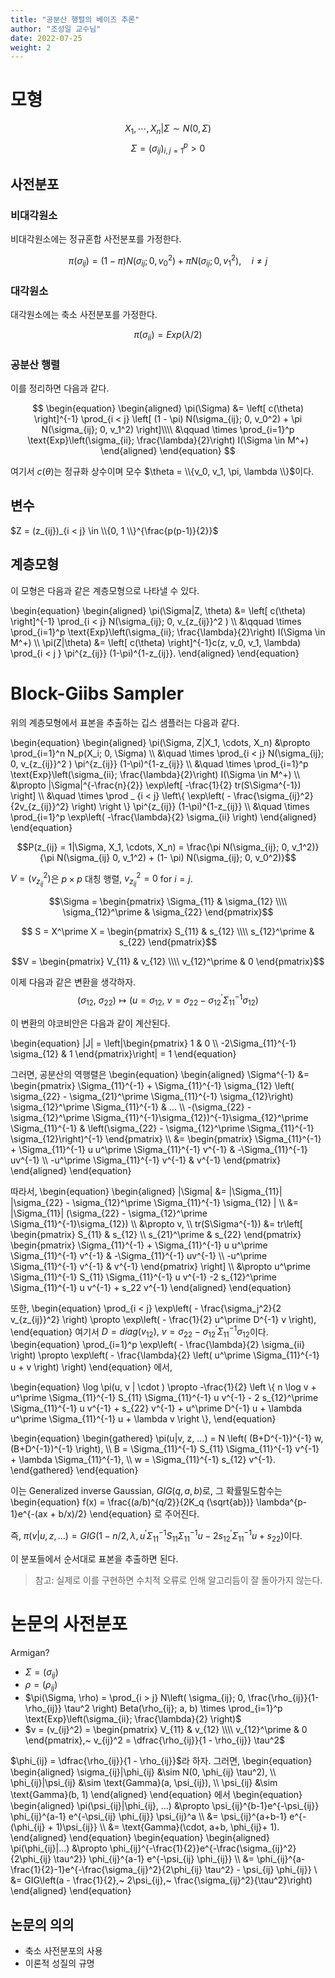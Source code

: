 ```yaml
---
title: "공분산 행렬의 베이즈 추론"
author: "조성일 교수님"
date: 2022-07-25
weight: 2
---
```


# 모형 

$$X_1, \cdots, X_n | \Sigma \sim N(0, \Sigma)$$ 
$$\Sigma = (\sigma_{ij})_{i,j=1}^p > 0$$ 

## 사전분포 

### 비대각원소

비대각원소에는 정규혼합 사전분포를 가정한다. 

$$\pi(\sigma_{ij}) = (1 - \pi) N(\sigma_{ij}; 0, v_0^2) + \pi N(\sigma_{ij}; 0, v_1^2), \quad i \neq j$$

### 대각원소

대각원소에는 축소 사전분포를 가정한다. 

$$\pi(\sigma_{ii}) = Exp(\lambda/2)$$

### 공분산 행렬 

이를 정리하면 다음과 같다. 

$$
\begin{equation}
\begin{aligned}
    \pi(\Sigma) 
    &= \left[ c(\theta) \right]^{-1} \prod_{i < j} \left[ (1 - \pi) N(\sigma_{ij}; 0, v_0^2) + \pi N(\sigma_{ij}; 0, v_1^2) \right]\\\\
    &\qquad \times \prod_{i=1}^p \text{Exp}\left(\sigma_{ii}; \frac{\lambda}{2}\right) I(\Sigma \in M^+)
\end{aligned}
\end{equation}
$$

여기서 $c(\theta)$는 정규화 상수이며 모수 $\theta = \\{v_0, v_1, \pi, \lambda \\}$이다. 

## 변수 

$Z = (z_{ij})_{i < j} \in  \\{0, 1 \\}^{\frac{p(p-1)}{2}}$

## 계층모형

이 모형은 다음과 같은 계층모형으로 나타낼 수 있다. 

\begin{equation}
\begin{aligned}
\pi(\Sigma|Z, \theta)
&= \left[ c(\theta) \right]^{-1} \prod_{i < j} N(\sigma_{ij}; 0, v_{z_{ij}}^2 ) \\\\
    &\qquad \times \prod_{i=1}^p \text{Exp}\left(\sigma_{ii}; \frac{\lambda}{2}\right) I(\Sigma \in M^+) \\\\
\pi(Z|\theta) 
&= \left[ c(\theta) \right]^{-1}c(z, v_0, v_1, \lambda) \prod_{i < j } \pi^{z_{ij}} (1-\pi)^{1-z_{ij}}.
\end{aligned}
\end{equation}

# Block-Giibs Sampler 

위의 계층모형에서 표본을 추출하는 깁스 샘플러는 다음과 같다. 

\begin{equation}
\begin{aligned}
\pi(\Sigma, Z|X_1, \cdots, X_n)
&\propto \prod_{i=1}^n N_p(X_i; 0, \Sigma) \\\\
    &\quad \times \prod_{i < j} N(\sigma_{ij}; 0, v_{z_{ij}}^2 )  \pi^{z_{ij}} (1-\pi)^{1-z_{ij}} \\\\
    &\quad \times \prod_{i=1}^p \text{Exp}\left(\sigma_{ii}; \frac{\lambda}{2}\right) I(\Sigma \in M^+) \\\\
    &\propto |\Sigma|^{-\frac{n}{2}} \exp\left[ -\frac{1}{2} tr(S\Sigma^{-1}) \right] \\\\
    &\quad \times \prod _ {i < j} \left\\{ \exp\left( - \frac{\sigma_{ij}^2}{2v_{z_{ij}}^2} \right) \right \\} \pi^{z_{ij}} (1-\pi)^{1-z_{ij}} \\\\
    &\quad \times \prod_{i=1}^p \exp\left( -\frac{\lambda}{2} \sigma_{ii} \right)
\end{aligned}
\end{equation}

$$P(z_{ij} = 1|\Sigma, X_1, \cdots, X_n) = \frac{\pi N(\sigma_{ij}; 0, v_1^2)}{\pi N(\sigma_{ij} 0, v_1^2) + (1- \pi) N(\sigma_{ij}; 0, v_0^2)}$$

$V = (v_{z_{ij}}^2)$은 $p \times p$ 대칭 행렬, $v_{z_{ij}}^2 = 0$ for $i = j$. 

$$\Sigma = \begin{pmatrix} \Sigma_{11} & \sigma_{12} \\\\ \sigma_{12}^\prime & \sigma_{22} \end{pmatrix}$$

$$ S = X^\prime X = \begin{pmatrix} S_{11} & s_{12} \\\\ s_{12}^\prime & s_{22} \end{pmatrix}$$

$$V = \begin{pmatrix} V_{11} & v_{12} \\\\ v_{12}^\prime & 0 \end{pmatrix}$$

이제 다음과 같은 변환을 생각하자. 
$$(\sigma_{12},~\sigma_{22}) \mapsto (u=\sigma_{12},~v=\sigma_{22} - \sigma_{12}^\prime \Sigma_{11}^{-1} \sigma_{12})$$

이 변환의 야코비안은 다음과 같이 계산된다. 

\begin{equation}
    |J| = \left|\begin{pmatrix} 1 & 0 \\\\ -2\Sigma_{11}^{-1} \sigma_{12} & 1 \end{pmatrix}\right| = 1
\end{equation}

그러면, 공분산의 역행렬은
\begin{equation}
\begin{aligned}
    \Sigma^{-1}
    &= \begin{pmatrix} \Sigma_{11}^{-1} + \Sigma_{11}^{-1} \sigma_{12} \left( \sigma_{22} - \sigma_{21}^\prime \Sigma_{11}^{-1} \sigma_{12}\right) \sigma_{12}^\prime \Sigma_{11}^{-1} & ... \\\\ -(\sigma_{22} - \sigma_{12}^\prime \Sigma_{11}^{-1}\sigma_{12})^{-1}\sigma_{12}^\prime \Sigma_{11}^{-1} & \left(\sigma_{22} - \sigma_{12}^\prime \Sigma_{11}^{-1} \sigma_{12}\right)^{-1} \end{pmatrix} \\\\
    &= \begin{pmatrix} \Sigma_{11}^{-1} + \Sigma_{11}^{-1} u u^\prime \Sigma_{11}^{-1} v^{-1} & -\Sigma_{11}^{-1} uv^{-1} \\\\ -u^\prime \Sigma_{11}^{-1} v^{-1} & v^{-1} \end{pmatrix}
\end{aligned}
\end{equation}

따라서, 
\begin{equation}
\begin{aligned}
    |\Sigma| 
    &= |\Sigma_{11}| |\sigma_{22} - \sigma_{12}^\prime \Sigma_{11}^{-1} \sigma_{12} | \\\\
    &= |\Sigma_{11}| (\sigma_{22} - \sigma_{12}^\prime \Sigma_{11}^{-1}\sigma_{12}) \\\\
    &\propto v, \\\\ 
    tr(S\Sigma^{-1}) 
    &= tr\left[ \begin{pmatrix} S_{11} & s_{12} \\\\ s_{21}^\prime & s_{22} \end{pmatrix} \begin{pmatrix} \Sigma_{11}^{-1} + \Sigma_{11}^{-1} u u^\prime \Sigma_{11}^{-1} v^{-1} & -\Sigma_{11}^{-1} uv^{-1} \\\\ -u^\prime \Sigma_{11}^{-1} v^{-1} & v^{-1} \end{pmatrix} \right] \\\\
    &\propto u^\prime \Sigma_{11}^{-1} S_{11} \Sigma_{11}^{-1} u v^{-1} -2 s_{12}^\prime \Sigma_{11}^{-1} u v^{-1} + s_22 v^{-1}
\end{aligned}
\end{equation}

또한, 
\begin{equation}
    \prod_{i < j} \exp\left( - \frac{\sigma_j^2}{2 v_{z_{ij}}^2} \right) \propto \exp\left( - \frac{1}{2} u^\prime D^{-1} v \right),
\end{equation}
여기서 $D = diag(v_{12}),~ v = \sigma_{22} - \sigma_{12}^\prime \Sigma_{11}^{-1} \sigma_{12}$이다. 
\begin{equation}
    \prod_{i=1}^p \exp\left(  - \frac{\lambda}{2} \sigma_{ii} \right) \propto \exp\left( - \frac{\lambda}{2} \left( u^\prime \Sigma_{11}^{-1} u + v \right) \right)
\end{equation}
에서, 

\begin{equation}
    \log \pi(u, v | \cdot ) \propto -\frac{1}{2} \left \\{  n \log v + u^\prime \Sigma_{11}^{-1} S_{11} \Sigma_{11}^{-1} u v^{-1} - 2 s_{12}^\prime \Sigma_{11}^{-1} u v^{-1} + s_{22} v^{-1} + u^\prime D^{-1} u + \lambda u^\prime \Sigma_{11}^{-1} u + \lambda v  \right \\},
\end{equation}

\begin{equation}
\begin{gathered}
    \pi(u|v, z, ...) = N \left(  (B+D^{-1})^{-1} w, (B+D^{-1})^{-1} \right), \\\\
    B = \Sigma_{11}^{-1} S_{11} \Sigma_{11}^{-1} v^{-1} + \lambda \Sigma_{11}^{-1}, \\\\
    w = \Sigma_{11}^{-1} s_{12} v^{-1}.
\end{gathered}
\end{equation}

이는 Generalized inverse Gaussian, $GIG(q, a, b)$로, 그 확률밀도함수는 
\begin{equation}
    f(x) = \frac{(a/b)^{q/2}}{2K_q (\sqrt{ab})} \lambda^{p-1}e^{-(ax + b/x)/2}
\end{equation}
로 주어진다. 

즉, $\pi(v|u, z, ...) = GIG\left(1 - n/2, \lambda, u^\prime \Sigma_{11}^{-1} S_{11} \Sigma_{11}^{-1} u  - 2 s_{12}^\prime \Sigma_{11}^{-1} u + s_{22}\right)$이다. 

이 분포들에서 순서대로 표본을 추출하면 된다. 

> 참고: 실제로 이를 구현하면 수치적 오류로 인해 알고리듬이 잘 돌아가지 않는다. 

# 논문의 사전분포 

Armigan?

* $\Sigma = (\sigma_{ij})$
* $\rho = (\rho_{ij})$
* $\pi(\Sigma, \rho) = \prod_{i > j} N\left( \sigma_{ij}; 0, \frac{\rho_{ij}}{1-\rho_{ij}} \tau^2 \right) Beta(\rho_{ij}; a, b) \times \prod_{i=1}^p \text{Exp}\left(\sigma_{ii}; \frac{\lambda}{2} \right)$
* $v = (v_{ij}^2) = \begin{pmatrix} V_{11} & v_{12} \\\\ v_{12}^\prime & 0 \end{pmatrix},~ v_{ij}^2 = \dfrac{\rho_{ij}}{1 - \rho_{ij}} \tau^2$

$\phi_{ij} = \dfrac{\rho_{ij}}{1 - \rho_{ij}}$라 하자. 그러면, 
\begin{equation}
\begin{aligned}
    \sigma_{ij}|\phi_{ij} &\sim N(0, \phi_{ij} \tau^2), \\\\
    \phi_{ij}|\psi_{ij} &\sim \text{Gamma}(a, \psi_{ij}), \\\\
    \psi_{ij} &\sim \text{Gamma}(b, 1)
\end{aligned}
\end{equation}
에서 
\begin{equation}
\begin{aligned}
\pi(\psi_{ij}|\phi_{ij}, ...)
&\propto \psi_{ij}^{b-1}e^{-\psi_{ij}} \phi_{ij}^{a-1} e^{-\psi_{ij} \phi_{ij}} \psi_{ij}^a \\\\
&= \psi_{ij}^{a+b-1} e^{- (\phi_{ij} + 1)\psi_{ij}} \\\\
&= \text{Gamma}(\cdot, a+b, \phi_{ij}+ 1).
\end{aligned}
\end{equation}
\begin{equation}
\begin{aligned}
\pi(\phi_{ij}|...)
&\propto \phi_{ij}^{-\frac{1}{2}}e^{-\frac{\sigma_{ij}^2}{2\phi_{ij} \tau^2}} \phi_{ij}^{a-1} e^{-\psi_{ij} \phi_{ij}} \\\\
&= \phi_{ij}^{a-\frac{1}{2}-1}e^{-\frac{\sigma_{ij}^2}{2\phi_{ij} \tau^2} - \psi_{ij} \phi_{ij}} \\\
&= GIG\left(a - \frac{1}{2},~ 2\psi_{ij},~ \frac{\sigma_{ij}^2}{\tau^2}\right)
\end{aligned}
\end{equation}

## 논문의 의의 

* 축소 사전분포의 사용 
* 이론적 성질의 규명
